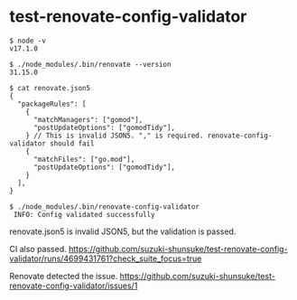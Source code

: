 # test-renovate-config-validator

```console
$ node -v
v17.1.0

$ ./node_modules/.bin/renovate --version
31.15.0

$ cat renovate.json5 
{
  "packageRules": [
    {
      "matchManagers": ["gomod"],
      "postUpdateOptions": ["gomodTidy"],
    } // This is invalid JSON5. "," is required. renovate-config-validator should fail
    {
      "matchFiles": ["go.mod"],
      "postUpdateOptions": ["gomodTidy"],
    }
  ],
}

$ ./node_modules/.bin/renovate-config-validator 
 INFO: Config validated successfully
```

renovate.json5 is invalid JSON5, but the validation is passed.

CI also passed. https://github.com/suzuki-shunsuke/test-renovate-config-validator/runs/4699431761?check_suite_focus=true

Renovate detected the issue. https://github.com/suzuki-shunsuke/test-renovate-config-validator/issues/1
